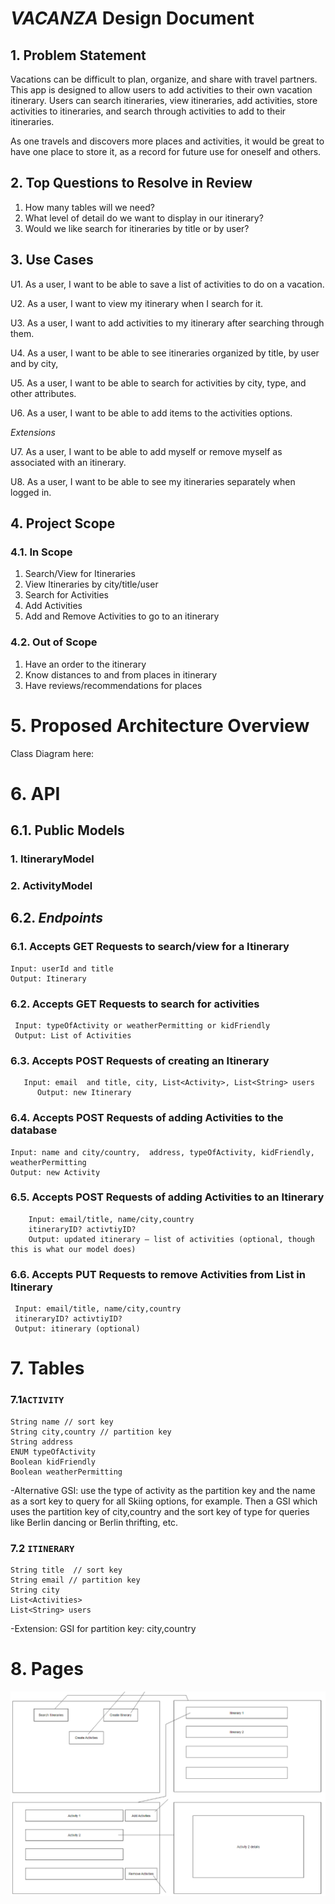 # _VACANZA_ Design Document



## 1. Problem Statement

Vacations can be difficult to plan, organize, and share with travel partners.
This app is designed to allow users to add activities to their own vacation itinerary. 
Users can search itineraries, view itineraries, add activities, store activities to itineraries, and search through activities to add to their itineraries.

As one travels and discovers more places and activities, it would be great to have one place to store it, 
as a record for future use for oneself and others.


## 2. Top Questions to Resolve in Review

1. How many tables will we need?
2. What level of detail do we want to display in our itinerary?
3. Would we like search for itineraries by title or by user?


## 3. Use Cases

U1. As a user, I want to be able to save a list of activities to do on a vacation.

U2. As a user, I want to view my itinerary when I search for it.

U3. As a user, I want to add activities to my itinerary after searching through them.

U4. As a user, I want to be able to see itineraries organized by title, by user and by city,

U5. As a user, I want to be able to search for activities by city, type, and other attributes.

U6. As a user, I want to be able to add items to the activities options.

_Extensions_

U7. As a user, I want to be able to add myself or remove myself as associated with an itinerary. 

U8. As a user, I want to be able to see my itineraries separately when logged in.


## 4. Project Scope

### 4.1. In Scope

1. Search/View for Itineraries
2. View Itineraries by city/title/user
3. Search for Activities
4. Add Activities
5. Add and Remove Activities to go to an itinerary

### 4.2. Out of Scope

1. Have an order to the itinerary
2. Know distances to and from places in itinerary
3. Have reviews/recommendations for places


# 5. Proposed Architecture Overview

Class Diagram here: 

# 6. API

## 6.1. Public Models

### 1. ItineraryModel
### 2. ActivityModel


## 6.2. _Endpoints_

### 6.1. Accepts GET Requests to search/view for a Itinerary
    Input: userId and title
    Output: Itinerary
### 6.2. Accepts GET Requests to search for activities
     Input: typeOfActivity or weatherPermitting or kidFriendly
     Output: List of Activities
### 6.3. Accepts POST Requests of creating an Itinerary
```
   Input: email  and title, city, List<Activity>, List<String> users
      Output: new Itinerary
```
### 6.4. Accepts POST Requests of adding Activities to the database
   ```
   Input: name and city/country,  address, typeOfActivity, kidFriendly, weatherPermitting
   Output: new Activity
```
### 6.5. Accepts POST Requests of adding Activities to an Itinerary
```
    Input: email/title, name/city,country
    itineraryID? activtiyID?
    Output: updated itinerary – list of activities (optional, though this is what our model does)
```
### 6.6. Accepts PUT Requests to remove Activities from List in Itinerary
   ```
    Input: email/title, name/city,country
    itineraryID? activtiyID?
    Output: itinerary (optional)
```

# 7. Tables
### 7.1`ACTIVITY`
```
String name // sort key  
String city,country // partition key
String address 
ENUM typeOfActivity
Boolean kidFriendly
Boolean weatherPermitting
```
-Alternative GSI:  use the type of activity as the partition key and the name as a sort key to query for all Skiing options, for example. Then a GSI which uses the partition key of city,country 
and the sort key of type for queries like Berlin dancing or Berlin thrifting, etc.

### 7.2 `ITINERARY`

```
String title  // sort key 
String email // partition key 
String city
List<Activities>
List<String> users
```
-Extension: GSI for partition key: city,country


# 8. Pages

![The workflow](images/VACANZA_design-document/wireframe.png)